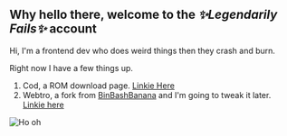 ## Why hello there, welcome to the _✨Legendarily Fails✨_ account

Hi, I'm a frontend dev who does weird things then they crash and burn.

Right now I have a few things up.

1. Cod, a ROM download page. [Linkie Here](https://ho-oh-oh-no.github.io/Cod/)
1. Webtro, a fork from [BinBashBanana](https://github.com/BinBashBanana) and I'm going to tweak it later. [Linkie here](https://ho-oh-oh-no.github.io/webretro/)

![Ho oh](https://github.com/ho-oh-oh-no/legendarily-fails/blob/main/img/tumblr_b43566665d87c0794d605222c3113c47_6b1ad96e_1280.jpg?raw=true)

